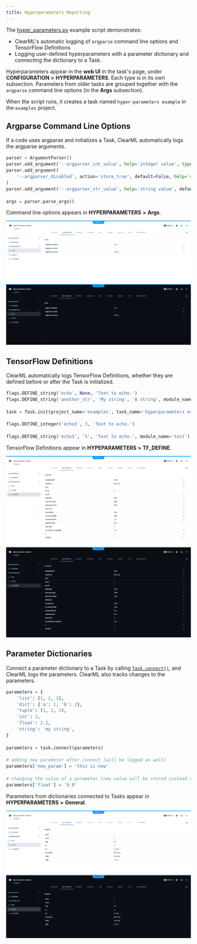 ```yaml
---
title: Hyperparameters Reporting
---
```


The [hyper_parameters.py](https://github.com/clearml/clearml/blob/master/examples/reporting/hyper_parameters.py) example 
script demonstrates: 
* ClearML's automatic logging of `argparse` command line options and TensorFlow Definitions
* Logging user-defined hyperparameters with a parameter dictionary and connecting the dictionary to a Task. 

Hyperparameters appear in the **web UI** in the task's page, under **CONFIGURATION** **>** **HYPERPARAMETERS**. 
Each type is in its own subsection. Parameters from older tasks are grouped together with the ``argparse`` command 
line options (in the **Args** subsection).

When the script runs, it creates a task named `hyper-parameters example` in the `examples` project.

## Argparse Command Line Options

If a code uses argparse and initializes a Task, ClearML automatically logs the argparse arguments.
 
```python
parser = ArgumentParser()
parser.add_argument('--argparser_int_value', help='integer value', type=int, default=1)
parser.add_argument(
    '--argparser_disabled', action='store_true', default=False, help='disables something'
)
parser.add_argument('--argparser_str_value', help='string value', default='a string')
    
args = parser.parse_args()
```

Command line options appears in **HYPERPARAMETERS** **>** **Args**.

![Command line options](../../img/examples_reporting_hyper_param_01.png#light-mode-only)
![Command line options](../../img/examples_reporting_hyper_param_01_dark.png#dark-mode-only)

## TensorFlow Definitions

ClearML automatically logs TensorFlow Definitions, whether they are defined before or after the Task is initialized.

```python
flags.DEFINE_string('echo', None, 'Text to echo.')
flags.DEFINE_string('another_str', 'My string', 'A string', module_name='test')

task = Task.init(project_name='examples', task_name='hyperparameters example')
    
flags.DEFINE_integer('echo3', 3, 'Text to echo.')
    
flags.DEFINE_string('echo5', '5', 'Text to echo.', module_name='test')

```    

TensorFlow Definitions appear in **HYPEPARAMETERS** **>** **TF_DEFINE**.

![TF Defines](../../img/examples_reporting_hyper_param_03.png#light-mode-only)
![TF Defines](../../img/examples_reporting_hyper_param_03_dark.png#dark-mode-only)

## Parameter Dictionaries

Connect a parameter dictionary to a Task by calling [`Task.connect()`](../../references/sdk/task.md#connect),
and ClearML logs the parameters. ClearML also tracks changes to the parameters.

```python
parameters = {
    'list': [1, 2, 3],
    'dict': {'a': 1, 'b': 2},
    'tuple': (1, 2, 3),
    'int': 3,
    'float': 2.2,
    'string': 'my string',
}
    
parameters = task.connect(parameters)
    
# adding new parameter after connect (will be logged as well)
parameters['new_param'] = 'this is new'
  
# changing the value of a parameter (new value will be stored instead of previous one)
parameters['float'] = '9.9'
```

Parameters from dictionaries connected to Tasks appear in **HYPERPARAMETERS** **>** **General**.

![Parameter dictionaries](../../img/examples_reporting_hyper_param_02.png#light-mode-only)
![Parameter dictionaries](../../img/examples_reporting_hyper_param_02_dark.png#dark-mode-only)

